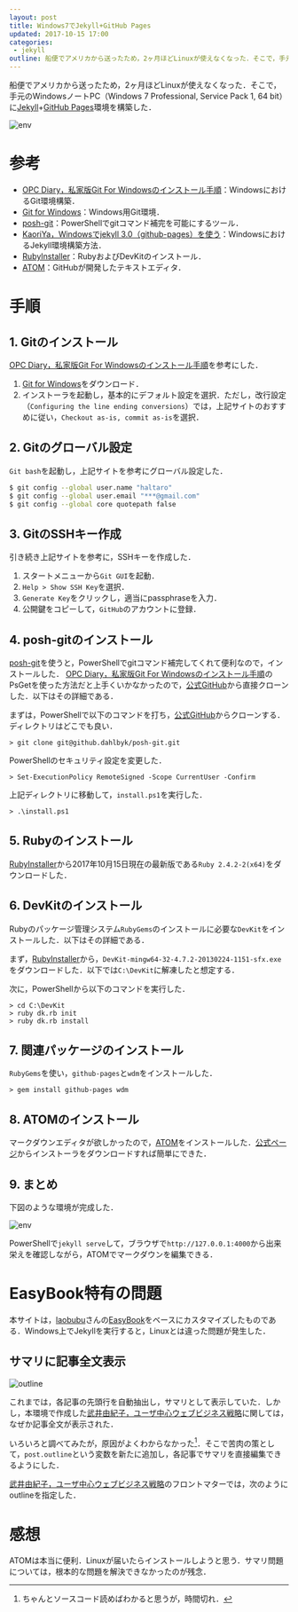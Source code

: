 ```yaml
---
layout: post
title: Windows7でJekyll+GitHub Pages
updated: 2017-10-15 17:00
categories:
 - jekyll
outline: 船便でアメリカから送ったため，2ヶ月ほどLinuxが使えなくなった．そこで，手元のWindowsノートPC（Windows 7 Professional, Service Pack 1, 64 bit）にJekyll+GitHub Pages環境を構築した．
---
```


船便でアメリカから送ったため，2ヶ月ほどLinuxが使えなくなった．そこで，手元のWindowsノートPC（Windows 7 Professional, Service Pack 1, 64 bit）に[Jekyll](https://jekyllrb-ja.github.io/)+[GitHub Pages](https://pages.github.com/)環境を構築した．

![env]({{site.baseurl}}/images/2017-10-15-env.png)

# 参考

* [OPC Diary，私家版Git For Windowsのインストール手順](http://opcdiary.net/?page_id=27065)：WindowsにおけるGit環境構築．
* [Git for Windows](https://git-for-windows.github.io/)：Windows用Git環境．
* [posh-git](https://github.com/dahlbyk/posh-git)：PowerShellでgitコマンド補完を可能にするツール．
* [KaoriYa，Windowsでjekyll 3.0（github-pages）を使う](https://www.kaoriya.net/blog/2016/02/07/)：WindowsにおけるJekyll環境構築方法．
* [RubyInstaller](https://rubyinstaller.org/downloads/)：RubyおよびDevKitのインストール．
* [ATOM](https://atom.io/)：GitHubが開発したテキストエディタ．

# 手順

## 1. Gitのインストール

 [OPC Diary，私家版Git For Windowsのインストール手順](http://opcdiary.net/?page_id=27065)を参考にした．
 1. [Git for Windows](https://git-for-windows.github.io/)をダウンロード．
 2. インストーラを起動し，基本的にデフォルト設定を選択．ただし，改行設定（`Configuring the line ending conversions`）では，上記サイトのおすすめに従い，`Checkout as-is, commit as-is`を選択．

## 2. Gitのグローバル設定

`Git bash`を起動し，上記サイトを参考にグローバル設定した．

```bash
$ git config --global user.name "haltaro"
$ git config --global user.email "***@gmail.com"
$ git config --global core quotepath false
```

## 3. GitのSSHキー作成

引き続き上記サイトを参考に，SSHキーを作成した．

1. スタートメニューから`Git GUI`を起動．
2. `Help > Show SSH Key`を選択．
3. `Generate Key`をクリックし，適当にpassphraseを入力．
4. 公開鍵をコピーして，`GitHub`のアカウントに登録．

## 4. posh-gitのインストール

[posh-git](https://github.com/dahlbyk/posh-git)を使うと，PowerShellでgitコマンド補完してくれて便利なので，インストールした． [OPC Diary，私家版Git For Windowsのインストール手順](http://opcdiary.net/?page_id=27065)のPsGetを使った方法だと上手くいかなかったので，[公式GitHub](https://github.com/dahlbyk/posh-git)から直接クローンした．以下はその詳細である．

まずは，PowerShellで以下のコマンドを打ち，[公式GitHub](https://github.com/dahlbyk/posh-git)からクローンする．ディレクトリはどこでも良い．

```
> git clone git@github.dahlbyk/posh-git.git
```

PowerShellのセキュリティ設定を変更した．

```
> Set-ExecutionPolicy RemoteSigned -Scope CurrentUser -Confirm
```

上記ディレクトリに移動して，`install.ps1`を実行した．

```
> .\install.ps1
```

## 5. Rubyのインストール

[RubyInstaller](https://rubyinstaller.org/downloads/)から2017年10月15日現在の最新版である`Ruby 2.4.2-2(x64)`をダウンロードした．

## 6. DevKitのインストール

Rubyのパッケージ管理システム`RubyGems`のインストールに必要な`DevKit`をインストールした．以下はその詳細である．

まず，[RubyInstaller](https://rubyinstaller.org/downloads/)から，`DevKit-mingw64-32-4.7.2-20130224-1151-sfx.exe`をダウンロードした．以下では`C:\DevKit`に解凍したと想定する．

次に，PowerShellから以下のコマンドを実行した．

```
> cd C:\DevKit
> ruby dk.rb init
> ruby dk.rb install
```

## 7. 関連パッケージのインストール

`RubyGems`を使い，`github-pages`と`wdm`をインストールした．

```
> gem install github-pages wdm
```

## 8. ATOMのインストール
マークダウンエディタが欲しかったので，[ATOM](https://atom.io/)をインストールした．[公式ページ](https://atom.io/)からインストーラをダウンロードすれば簡単にできた．

## 9. まとめ

下図のような環境が完成した．

![env]({{site.baseurl}}/images/2017-10-15-env.png)

PowerShellで`jekyll serve`して，ブラウザで`http://127.0.0.1:4000`から出来栄えを確認しながら，ATOMでマークダウンを編集できる．

# EasyBook特有の問題

本サイトは，[laobubu](https://github.com/laobubu)さんの[EasyBook](http://jekyllthemes.org/themes/easybook/)をベースにカスタマイズしたものである．Windows上でJekyllを実行すると，Linuxとは違った問題が発生した．

## サマリに記事全文表示

![outline]({{site.baseurl}}/images/2017-10-15-outline.png)

これまでは，各記事の先頭行を自動抽出し，サマリとして表示していた．しかし，本環境で作成した[武井由紀子，ユーザ中心ウェブビジネス戦略](https://haltaro.github.io/2017/10/14/web-buisiness)に関しては，なぜか記事全文が表示された．

いろいろと調べてみたが，原因がよくわからなかった[^1]．そこで苦肉の策として，`post.outline`という変数を新たに追加し，各記事でサマリを直接編集できるようにした．

<script src="https://gist.github.com/haltaro/4e89092ad36d14c6f5a50639452e0137.js"></script>

[武井由紀子，ユーザ中心ウェブビジネス戦略](https://haltaro.github.io/2017/10/14/web-buisiness)のフロントマターでは，次のようにoutlineを指定した．

<script src="https://gist.github.com/haltaro/8254c80f168f8a06bde0591551a8d49b.js"></script>

[^1]: ちゃんとソースコード読めばわかると思うが，時間切れ．

# 感想
ATOMは本当に便利．Linuxが届いたらインストールしようと思う．サマリ問題については，根本的な問題を解決できなかったのが残念．
